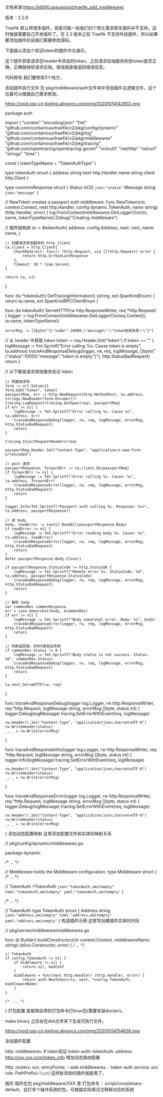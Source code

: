 文档来源:https://ld000.space/post/traefik_add_middleware/

版本：2.2.8

Traefik 默认带很多插件，但是可能一些我们的个性化需求原生插件并不支持，这时候就需要自己开发插件了。在 2.3 版本之前 Traefik 不支持外挂插件，所以如果要添加插件的话我们需要修改源码。

下面就以添加个验证token的插件作为演示。

这个插件获取请求在header中添加的token，之后请求后端服务校验token是否正确，正确就继续请求后端，错误就直接返回错误信息。

代码修改
我们要修改3个地方，

添加插件执行文件
在 pkg/middleware/auth文件夹中添加插件主逻辑文件，这个位置可以根据自己需求修改。

https://void.oss-cn-beijing.aliyuncs.com/img/20201014142902.png

package auth

import (
	"context"
	"encoding/json"
	"fmt"
	"github.com/containous/traefik/v2/pkg/config/dynamic"
	"github.com/containous/traefik/v2/pkg/log"
	"github.com/containous/traefik/v2/pkg/middlewares"
	"github.com/containous/traefik/v2/pkg/tracing"
	"github.com/opentracing/opentracing-go/ext"
	"io/ioutil"
	"net/http"
	"net/url"
	"strings"
	"time"
)

const (
	tokenTypeName = "TokenAuthType"
)

type tokenAuth struct {
	address             string
	next                http.Handler
	name                string
	client              http.Client
}

type commonResponse struct {
	Status  int32  `json:"status"`
	Message string `json:"message"`
}

// NewToken creates a passport auth middleware.
func NewToken(ctx context.Context, next http.Handler, config dynamic.TokenAuth, name string) (http.Handler, error) {
	log.FromContext(middlewares.GetLoggerCtx(ctx, name, tokenTypeName)).Debug("Creating middleware")

  // 插件结构体
	ta := &tokenAuth{
		address:             config.Address,
		next:                next,
		name:                name,
	}

	// 创建请求其他服务的 http client
	ta.client = http.Client{
		CheckRedirect: func(r *http.Request, via []*http.Request) error {
			return http.ErrUseLastResponse
		},
		Timeout: 30 * time.Second,
	}

	return ta, nil
}

func (ta *tokenAuth) GetTracingInformation() (string, ext.SpanKindEnum) {
	return ta.name, ext.SpanKindRPCClientEnum
}

func (ta tokenAuth) ServeHTTP(rw http.ResponseWriter, req *http.Request) {
	logger := log.FromContext(middlewares.GetLoggerCtx(req.Context(), ta.name, tokenTypeName))

	errorMsg := []byte("{\"code\":10000,\"message\":\"token校验失败！\"}")

  // 从 header 中获取 token
	token := req.Header.Get("token")
	if token == "" {
		logMessage := fmt.Sprintf("Error calling %s. Cause token is empty", ta.address)
		traceAndResponseDebug(logger, rw, req, logMessage, []byte("{\"statue\":10000,\"message\":\"token is empty\"}"), http.StatusBadRequest)
		return
	}

  // 以下都是请求其他服务验证 token

	// 构建请求体
	form := url.Values{}
	form.Add("token", token)
	passportReq, err := http.NewRequest(http.MethodPost, ta.address, strings.NewReader(form.Encode()))
	tracing.LogRequest(tracing.GetSpan(req), passportReq)
	if err != nil {
		logMessage := fmt.Sprintf("Error calling %s. Cause %s", ta.address, err)
		traceAndResponseDebug(logger, rw, req, logMessage, errorMsg, http.StatusBadRequest)
		return
	}

	tracing.InjectRequestHeaders(req)

	passportReq.Header.Set("Content-Type", "application/x-www-form-urlencoded")

	// post 请求
	passportResponse, forwardErr := ta.client.Do(passportReq)
	if forwardErr != nil {
		logMessage := fmt.Sprintf("Error calling %s. Cause: %s", ta.address, forwardErr)
		traceAndResponseError(logger, rw, req, logMessage, errorMsg, http.StatusBadRequest)
		return
	}

	logger.Info(fmt.Sprintf("Passport auth calling %s. Response: %+v", ta.address, passportResponse))

	// 读 body
	body, readError := ioutil.ReadAll(passportResponse.Body)
	if readError != nil {
		logMessage := fmt.Sprintf("Error reading body %s. Cause: %s", ta.address, readError)
		traceAndResponseError(logger, rw, req, logMessage, errorMsg, http.StatusBadRequest)
		return
	}
	defer passportResponse.Body.Close()

	if passportResponse.StatusCode != http.StatusOK {
		logMessage := fmt.Sprintf("Remote error %s. StatusCode: %d", ta.address, passportResponse.StatusCode)
		traceAndResponseDebug(logger, rw, req, logMessage, errorMsg, http.StatusBadRequest)
		return
	}

	// 解析 body
	var commonRes commonResponse
	err = json.Unmarshal(body, &commonRes)
	if err != nil {
		logMessage := fmt.Sprintf("Body unmarshal error. Body: %s", body)
		traceAndResponseError(logger, rw, req, logMessage, errorMsg, http.StatusBadRequest)
		return
	}

	// 判断返回值，非0代表验证失败
	if commonRes.Status != 0 {
		logMessage := fmt.Sprintf("Body status is not success. Status: %d", commonRes.Status)
		traceAndResponseDebug(logger, rw, req, logMessage, errorMsg, http.StatusBadRequest)
		return
	}

	ta.next.ServeHTTP(rw, req)
}

func traceAndResponseDebug(logger log.Logger, rw http.ResponseWriter, req *http.Request, logMessage string, errorMsg []byte, status int) {
	logger.Debug(logMessage)
	tracing.SetErrorWithEvent(req, logMessage)

	rw.Header().Set("Content-Type", "application/json;charset=UTF-8")
	rw.WriteHeader(status)
	_, _ = rw.Write(errorMsg)
}

func traceAndResponseInfo(logger log.Logger, rw http.ResponseWriter, req *http.Request, logMessage string, errorMsg []byte, status int) {
	logger.Info(logMessage)
	tracing.SetErrorWithEvent(req, logMessage)

	rw.Header().Set("Content-Type", "application/json;charset=UTF-8")
	rw.WriteHeader(status)
	_, _ = rw.Write(errorMsg)
}

func traceAndResponseError(logger log.Logger, rw http.ResponseWriter, req *http.Request, logMessage string, errorMsg []byte, status int) {
	logger.Debug(logMessage)
	tracing.SetErrorWithEvent(req, logMessage)

	rw.Header().Set("Content-Type", "application/json;charset=UTF-8")
	rw.WriteHeader(status)
	_, _ = rw.Write(errorMsg)
}
添加动态配置映射
这里添加配置文件和实体的映射关系

// pkg/config/dynamic/middlewares.go

package dynamic

/* ... */

// Middleware holds the Middleware configuration.
type Middleware struct {
  /* ... */

  // 
	TokenAuth         *TokenAuth         `json:"tokenAuth,omitempty" toml:"tokenAuth,omitempty" yaml:"tokenAuth,omitempty"`
}

/* ... */

// TokenAuth
type TokenAuth struct {
	Address             string     `json:"address,omitempty" toml:"address,omitempty" yaml:"address,omitempty"`
}
构造插件示例
这里写创建插件实体的代码

// pkg/server/middleware/middlewares.go

func (b *Builder) buildConstructor(ctx context.Context, middlewareName string) (alice.Constructor, error) {
	/* ... */

	// TokenAuth
	if config.TokenAuth != nil {
		if middleware != nil {
			return nil, badConf
		}
		middleware = func(next http.Handler) (http.Handler, error) {
			return auth.NewToken(ctx, next, *config.TokenAuth, middlewareName)
		}
	}

	/* ... */
}
打包配置
直接用自带的打包命令打linux包(需要安装docker)。

make binary
之后会在dist文件夹下生成可执行文件。

https://void.oss-cn-beijing.aliyuncs.com/img/20201014154636.png

添加插件配置

http:
  middlewares:
    # token验证
    token-auth:
      tokenAuth:
        address: http://xxx.xxx.com/token_info
增加动态路由配置

http:
  routers:
    svc:
      entryPoints:
      - web
      middlewares:
      - token-auth
      service: svc
      rule: PathPrefix(`/list`)
这样新添加的插件就能用了。

插件
插件在包 pkg/middleware/XXX 里
打包命令：
script/crossbinary-default，会打多个操作系统的包，可根据实际情况注释掉对应的系统

